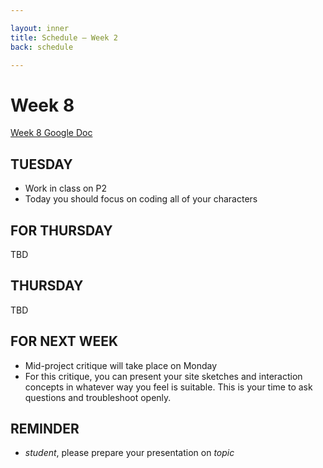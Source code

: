 ```yaml
---

layout: inner
title: Schedule — Week 2
back: schedule

---
```


# Week 8

[Week 8 Google Doc](https://docs.google.com/a/cca.edu/document/d/1mam2LYw4kK_LieBfmczI_9OvuDwWI4cu6QzzA2iL21o/edit?usp=sharing)

## TUESDAY

- Work in class on P2
- Today you should focus on coding all of your characters


## FOR THURSDAY
TBD

## THURSDAY
TBD

## FOR NEXT WEEK
- Mid-project critique will take place on Monday
- For this critique, you can present your site sketches and interaction concepts in whatever way you feel is suitable. This is your time to ask questions and troubleshoot openly.

## REMINDER

- _student_, please prepare your presentation on _topic_
